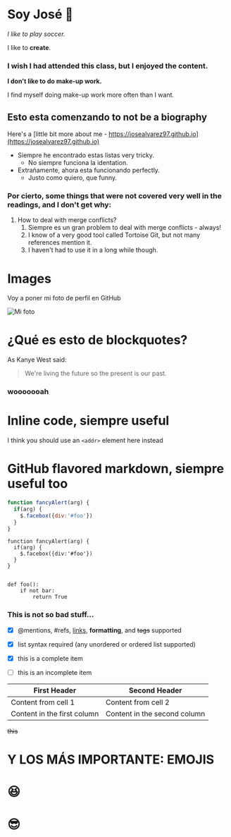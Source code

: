 # Soy José :dog:

*I like to play soccer.*

I like to **create**.

### I wish I had attended this class, but I enjoyed the content.

**I don't like to do make-up work.**

I find myself doing make-up work more often than I want.

## Esto esta comenzando to not be a biography

Here's a [little bit more about me - https://josealvarez97.github.io](https://josealvarez97.github.io) 


* Siempre he encontrado estas listas very tricky.
    * No siempre funciona la identation.
* Extrañamente, ahora esta funcionando perfectly.
    * Justo como quiero, que funny.


### Por cierto, some things that were not covered very well in the readings, and I don't get why:

1. How to deal with merge conflicts?
    1. Siempre es un gran problem to deal with merge conflicts - always!
    1. I know of a very good tool called Tortoise Git, but not many references mention it.
    1. I haven't had to use it in a long while though.

# Images

Voy a poner mi foto de perfil en GitHub

![Mi foto](https://avatars2.githubusercontent.com/u/21250471?s=460&v=4)


# ¿Qué es esto de blockquotes?

As Kanye West said:

> We're living the future so
> the present is our past.

### wooooooah


# Inline code, siempre useful

I think you should use an `<addr>` element here instead


# GitHub flavored markdown, siempre useful too

```javascript
function fancyAlert(arg) {
  if(arg) {
    $.facebox({div:'#foo'})
  }
}
```

    function fancyAlert(arg) {
      if(arg) {
        $.facebox({div:'#foo'})
      }
    }


    def foo():
        if not bar:
            return True


### This is not so bad stuff...

- [x] @mentions, #refs, [links](), **formatting**, and <del>tags</del> supported
- [x] list syntax required (any unordered or ordered list supported)
- [x] this is a complete item
- [ ] this is an incomplete item


First Header | Second Header
------------ | -------------
Content from cell 1 | Content from cell 2
Content in the first column | Content in the second column

~~this~~


# Y LOS MÁS IMPORTANTE: EMOJIS

# :laughing:

# :sunglasses: